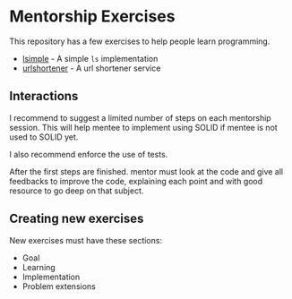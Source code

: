 # Mentorship Exercises

This repository has a few exercises to help people learn programming.

- [lsimple](./lsimple.md) - A simple `ls` implementation
- [urlshortener](./urlshortener.md) - A url shortener service

## Interactions

I recommend to suggest a limited number of steps on each mentorship session.
This will help mentee to implement using SOLID if mentee is not used to SOLID
yet.

I also recommend enforce the use of tests.

After the first steps are finished. mentor must look at the code and give all
feedbacks to improve the code, explaining each point and with good resource to
go deep on that subject.

## Creating new exercises

New exercises must have these sections:

- Goal
- Learning
- Implementation
- Problem extensions
